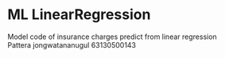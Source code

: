 # ML LinearRegression
Model code of insurance charges predict from linear regression \
Pattera jongwatananugul 63130500143
